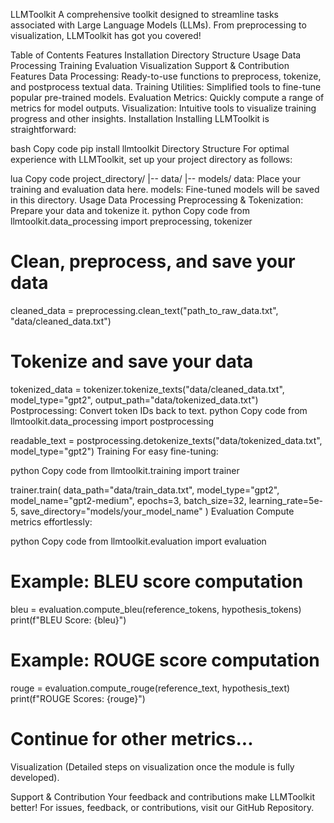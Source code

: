 LLMToolkit
A comprehensive toolkit designed to streamline tasks associated with Large Language Models (LLMs). From preprocessing to visualization, LLMToolkit has got you covered!

Table of Contents
Features
Installation
Directory Structure
Usage
Data Processing
Training
Evaluation
Visualization
Support & Contribution
Features
Data Processing: Ready-to-use functions to preprocess, tokenize, and postprocess textual data.
Training Utilities: Simplified tools to fine-tune popular pre-trained models.
Evaluation Metrics: Quickly compute a range of metrics for model outputs.
Visualization: Intuitive tools to visualize training progress and other insights.
Installation
Installing LLMToolkit is straightforward:

bash
Copy code
pip install llmtoolkit
Directory Structure
For optimal experience with LLMToolkit, set up your project directory as follows:

lua
Copy code
project_directory/
|-- data/
|-- models/
data: Place your training and evaluation data here.
models: Fine-tuned models will be saved in this directory.
Usage
Data Processing
Preprocessing & Tokenization: Prepare your data and tokenize it.
python
Copy code
from llmtoolkit.data_processing import preprocessing, tokenizer

# Clean, preprocess, and save your data
cleaned_data = preprocessing.clean_text("path_to_raw_data.txt", "data/cleaned_data.txt")

# Tokenize and save your data
tokenized_data = tokenizer.tokenize_texts("data/cleaned_data.txt", model_type="gpt2", output_path="data/tokenized_data.txt")
Postprocessing: Convert token IDs back to text.
python
Copy code
from llmtoolkit.data_processing import postprocessing

readable_text = postprocessing.detokenize_texts("data/tokenized_data.txt", model_type="gpt2")
Training
For easy fine-tuning:

python
Copy code
from llmtoolkit.training import trainer

trainer.train(
    data_path="data/train_data.txt",
    model_type="gpt2",
    model_name="gpt2-medium",
    epochs=3,
    batch_size=32,
    learning_rate=5e-5,
    save_directory="models/your_model_name"
)
Evaluation
Compute metrics effortlessly:

python
Copy code
from llmtoolkit.evaluation import evaluation

# Example: BLEU score computation
bleu = evaluation.compute_bleu(reference_tokens, hypothesis_tokens)
print(f"BLEU Score: {bleu}")

# Example: ROUGE score computation
rouge = evaluation.compute_rouge(reference_text, hypothesis_text)
print(f"ROUGE Scores: {rouge}")

# Continue for other metrics...
Visualization
(Detailed steps on visualization once the module is fully developed).

Support & Contribution
Your feedback and contributions make LLMToolkit better! For issues, feedback, or contributions, visit our GitHub Repository.

